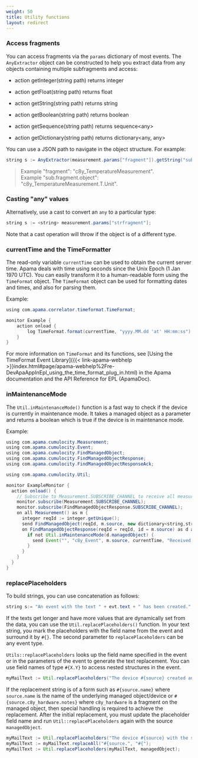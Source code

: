 ```yaml
---
weight: 50
title: Utility functions
layout: redirect
---
```


### Access fragments

You can access fragments via the `params` dictionary of most events. The `AnyExtractor` object can be constructed to help you extract data from any objects containing multiple subfragments and access:

* action getInteger(string path) returns integer

* action getFloat(string path) returns float

* action getString(string path) returns string

* action getBoolean(string path) returns boolean

* action getSequence(string path) returns sequence&lt;any&gt;

* action getDictionary(string path) returns dictionary&lt;any, any&gt;

You can use a JSON path to navigate in the object structure. For example:

```java
string s := AnyExtractor(measurement.params["fragment"]).getString("sub.fragment.object");
```

>Example "fragment": "c8y_TemperatureMeasurement".<br>
>Example "sub.fragment.object": "c8y_TemperatureMeasurement.T.Unit".

### Casting "any" values

Alternatively, use a cast to convert an `any` to a particular type:

```java
string s := <string> measurement.params["strfragment"];
```

Note that a cast operation will throw if the object is of a different type.

### currentTime and the TimeFormatter

The read-only variable `currentTime` can be used to obtain the current server time. Apama deals with time using seconds since the Unix Epoch (1 Jan 1970 UTC). You can easily transform it to a human-readable form using the `TimeFormat` object.
The `TimeFormat` object can be used for formatting dates and times, and also for parsing them.

Example:

```java
using com.apama.correlator.timeformat.TimeFormat;

monitor Example {
    action onload {
        log TimeFormat.format(currentTime, "yyyy.MM.dd 'at' HH:mm:ss") at INFO;
    }
}
```

For more information on `TimeFormat` and its functions, see [Using the TimeFormat Event Library]({{< link-apama-webhelp >}}index.html#page/apama-webhelp%2Fre-DevApaAppInEpl_using_the_time_format_plug_in.html) in the Apama documentation and the API Reference for EPL (ApamaDoc).

### inMaintenanceMode

The `Util.inMaintenanceMode()` function is a fast way to check if the device is currently in maintenance mode. It takes a managed object as a parameter and returns a boolean which is true if the device is in maintenance mode.

Example:

```java
using com.apama.cumulocity.Measurement;
using com.apama.cumulocity.Event;
using com.apama.cumulocity.FindManagedObject;
using com.apama.cumulocity.FindManagedObjectResponse;
using com.apama.cumulocity.FindManagedObjectResponseAck;

using com.apama.cumulocity.Util;

monitor ExampleMonitor {
  action onload() {
    // Subscribe to Measurement.SUBSCRIBE_CHANNEL to receive all measurements
    monitor.subscribe(Measurement.SUBSCRIBE_CHANNEL);
    monitor.subscribe(FindManagedObjectResponse.SUBSCRIBE_CHANNEL);
    on all Measurement() as m {
      integer reqId := integer.getUnique();
      send FindManagedObject(reqId, m.source, new dictionary<string,string>) to FindManagedObject.SEND_CHANNEL;
      on FindManagedObjectResponse(reqId = reqId, id = m.source) as d and not FindManagedObjectResponseAck(reqId = reqId) {
        if not Util.inMaintenanceMode(d.managedObject) {
          send Event("", "c8y_Event", m.source, currentTime, "Received measurement from active device", new dictionary<string,any>) to Event.SEND_CHANNEL;
        }
      }
    }
  }
}
```

### replacePlaceholders

To build strings, you can use concatenation as follows:

```java
string s:= "An event with the text " + evt.text + " has been created.";
```

If the texts get longer and have more values that are dynamically set from the data, you can use the `Util.replacePlaceholders()` function. 
In your text string, you mark the placeholders with the field name from the event and surround it by `#{}`. 
The second parameter to `replacePlaceholders` can be any event type.

`Utils::replacePlaceholders` looks up the field name specified in the event or in the parameters of the event to generate the text replacement. 
You can use field names of type `#{X.Y}` to access nested structures in the event.

```java
myMailText := Util.replacePlaceholders("The device #{source} created an event with the text #{text} at #{time}", alarm);
```

If the replacement string is of a form such as `#{source.name}` where `source.name` is the name of the underlying managed object/device 
or `#{source.c8y_hardware.notes}` where `c8y_hardware` is a fragment on the managed object, 
then special handling is required to achieve the replacement. 
After the initial replacement, you must update the placeholder field name and run `Util::replacePlaceholders` again with the source `managedObject`.


```java
myMailText := Util.replacePlaceholders("The device #{source} with the serial number #{source.c8y_Hardware.serialNumber} created an event with the text #{text} at #{time}. The device is located at #{source.c8y_Address.street} in #{source.c8y_Address.city}.", alarm);
myMailText := myMailText.replaceAll("#{source.", "#{");
myMailText := Util.replacePlaceholders(myMailText, managedObject);
```
